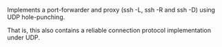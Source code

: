 Implements a port-forwarder and proxy (ssh -L, ssh -R and ssh -D) using
UDP hole-punching.

That is, this also contains a reliable connection protocol implementation
under UDP.
